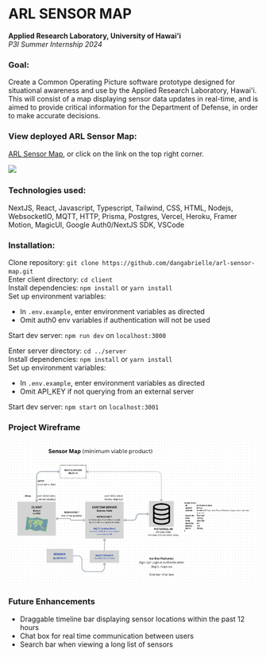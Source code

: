 # ARL SENSOR MAP

<b>Applied Research Laboratory, University of Hawai'i</b> <br />
<em>P3I Summer Internship 2024</em>

### Goal:

Create a Common Operating Picture software prototype designed for situational awareness and use by the Applied Research Laboratory, Hawai'i. This will consist of a map displaying sensor data updates in real-time, and is aimed to provide critical information for the Department of Defense, in order to make accurate decisions.

### View deployed ARL Sensor Map:

[ARL Sensor Map](https://arl-sensor-map.vercel.app/), or click on the link on the top right corner.

![](/client/public/demo.gif)

### Technologies used:

NextJS, React, Javascript, Typescript, Tailwind, CSS, HTML, Nodejs, WebsocketIO, MQTT, HTTP, Prisma, Postgres, Vercel, Heroku, Framer Motion, MagicUI, Google Auth0/NextJS SDK, VSCode

### Installation:

Clone repository: `git clone https://github.com/dangabrielle/arl-sensor-map.git` <br />
Enter client directory: `cd client` <br />
Install dependencies: `npm install` or `yarn install` <br />
Set up environment variables:

- In `.env.example`, enter environment variables as directed
- Omit auth0 env variables if authentication will not be used

Start dev server: `npm run dev` on `localhost:3000`

Enter server directory: `cd ../server` <br />
Install dependencies: `npm install` or `yarn install` <br />
Set up environment variables:

- In `.env.example`, enter environment variables as directed
- Omit API_KEY if not querying from an external server

Start dev server: `npm start` on `localhost:3001`

### Project Wireframe

![](/client/public/ARL-Sensor-Map-Wireframe.png)

### Future Enhancements

- Draggable timeline bar displaying sensor locations within the past 12 hours
- Chat box for real time communication between users
- Search bar when viewing a long list of sensors
